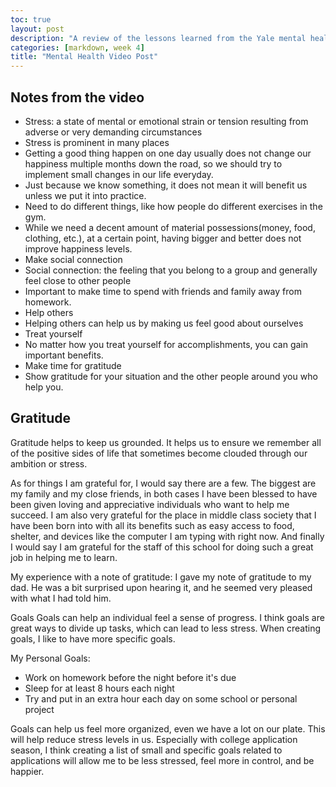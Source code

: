 ```yaml
---
toc: true
layout: post
description: "A review of the lessons learned from the Yale mental health video."
categories: [markdown, week 4]
title: "Mental Health Video Post"
---
```


## Notes from the video

* Stress: a state of mental or emotional strain or tension resulting from adverse or very demanding circumstances
* Stress is prominent in many places
* Getting a good thing happen on one day usually does not change our happiness multiple months down the road, so we should try to implement small changes in our life everyday.
* Just because we know something, it does not mean it will benefit us unless we put it into practice.
* Need to do different things, like how people do different exercises in the gym.
* While we need a decent amount of material possessions(money, food, clothing, etc.), at a certain point, having bigger and better does not improve happiness levels.
* Make social connection
* Social connection: the feeling that you belong to a group and generally feel close to other people
* Important to make time to spend with friends and family away from homework.
* Help others
* Helping others can help us by making us feel good about ourselves
* Treat yourself
* No matter how you treat yourself for accomplishments, you can gain important benefits.
* Make time for gratitude
* Show gratitude for your situation and the other people around you who help you.

## Gratitude

Gratitude helps to keep us grounded. It helps us to ensure we remember all of the positive sides of life that sometimes become clouded through our ambition or stress.

As for things I am grateful for, I would say there are a few. The biggest are my family and my close friends, in both cases I have been blessed to have been given loving and appreciative individuals who want to help me succeed. I am also very grateful for the place in middle class society that I have been born into with all its benefits such as easy access to food, shelter, and devices like the computer I am typing with right now. And finally I would say I am grateful for the staff of this school for doing such a great job in helping me to learn.

My experience with a note of gratitude: I gave my note of gratitude to my dad. He was a bit surprised upon hearing it, and he seemed very pleased with what I had told him.

Goals
Goals can help an individual feel a sense of progress. I think goals are great ways to divide up tasks, which can lead to less stress. When creating goals, I like to have more specific goals.

My Personal Goals:

* Work on homework before the night before it's due
* Sleep for at least 8 hours each night
* Try and put in an extra hour each day on some school or personal project

Goals can help us feel more organized, even we have a lot on our plate. This will help reduce stress levels in us. Especially with college application season, I think creating a list of small and specific goals related to applications will allow me to be less stressed, feel more in control, and be happier.